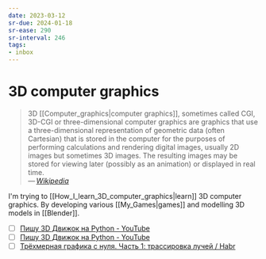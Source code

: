 ```yaml
---
date: 2023-03-12
sr-due: 2024-01-18
sr-ease: 290
sr-interval: 246
tags:
- inbox
---
```


# 3D computer graphics

> 3D [[Computer_graphics|computer graphics]], sometimes called CGI, 3D-CGI or
> three-dimensional computer graphics are graphics that use a three-dimensional
> representation of geometric data (often Cartesian) that is stored in the
> computer for the purposes of performing calculations and rendering digital
> images, usually 2D images but sometimes 3D images. The resulting images may be
> stored for viewing later (possibly as an animation) or displayed in real
> time.\
> — <cite>[Wikipedia](https://en.wikipedia.org/wiki/3D_computer_graphics)</cite>

I'm trying to [[How_I_learn_3D_computer_graphics|learn]] 3D computer graphics.
By developing various [[My_Games|games]] and modelling 3D models in [[Blender]].

- [ ] [Пишу 3D Движок на Python - YouTube](https://www.youtube.com/watch?v=Scn96t7mwC4)
- [ ] [Пишу 3D Движок на Python - YouTube](https://www.youtube.com/watch?v=Scn96t7mwC4)
- [ ] [Трёхмерная графика с нуля. Часть 1: трассировка лучей / Habr](https://habr.com/en/articles/342510/)

